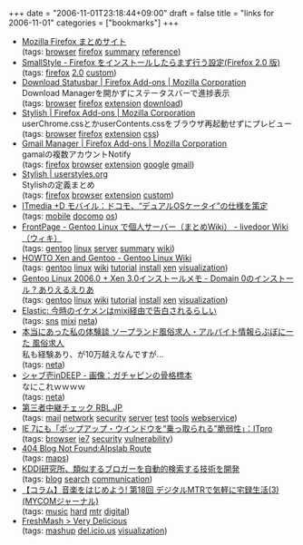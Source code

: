 +++
date = "2006-11-01T23:18:44+09:00"
draft = false
title = "links for 2006-11-01"
categories = ["bookmarks"]
+++

<ul class="delicious">
	<li>
		<div class="delicious-link"><a href="http://firefox.geckodev.org/index.php">Mozilla Firefox まとめサイト</a></div>
		<div class="delicious-tags">(tags: <a href="http://del.icio.us/nobu666/browser">browser</a> <a href="http://del.icio.us/nobu666/firefox">firefox</a> <a href="http://del.icio.us/nobu666/summary">summary</a> <a href="http://del.icio.us/nobu666/reference">reference</a>)</div>
	</li>
	<li>
		<div class="delicious-link"><a href="http://www.smallstyle.com/20061025.html">SmallStyle - Firefox をインストールしたらまず行う設定(Firefox 2.0 版)</a></div>
		<div class="delicious-tags">(tags: <a href="http://del.icio.us/nobu666/firefox">firefox</a> <a href="http://del.icio.us/nobu666/2.0">2.0</a> <a href="http://del.icio.us/nobu666/custom">custom</a>)</div>
	</li>
	<li>
		<div class="delicious-link"><a href="https://addons.mozilla.org/firefox/26/">Download Statusbar | Firefox Add-ons | Mozilla Corporation</a></div>
		<div class="delicious-extended">Download Managerを開かずにステータスバーで進捗表示</div>
		<div class="delicious-tags">(tags: <a href="http://del.icio.us/nobu666/browser">browser</a> <a href="http://del.icio.us/nobu666/firefox">firefox</a> <a href="http://del.icio.us/nobu666/extension">extension</a> <a href="http://del.icio.us/nobu666/download">download</a>)</div>
	</li>
	<li>
		<div class="delicious-link"><a href="https://addons.mozilla.org/firefox/2108/">Stylish | Firefox Add-ons | Mozilla Corporation</a></div>
		<div class="delicious-extended">userChrome.cssとかuserContents.cssをブラウザ再起動せずにプレビュー</div>
		<div class="delicious-tags">(tags: <a href="http://del.icio.us/nobu666/browser">browser</a> <a href="http://del.icio.us/nobu666/firefox">firefox</a> <a href="http://del.icio.us/nobu666/extension">extension</a> <a href="http://del.icio.us/nobu666/css">css</a>)</div>
	</li>
	<li>
		<div class="delicious-link"><a href="https://addons.mozilla.org/firefox/1320/">Gmail Manager | Firefox Add-ons | Mozilla Corporation</a></div>
		<div class="delicious-extended">gamalの複数アカウントNotify</div>
		<div class="delicious-tags">(tags: <a href="http://del.icio.us/nobu666/firefox">firefox</a> <a href="http://del.icio.us/nobu666/browser">browser</a> <a href="http://del.icio.us/nobu666/extension">extension</a> <a href="http://del.icio.us/nobu666/google">google</a> <a href="http://del.icio.us/nobu666/gmail">gmail</a>)</div>
	</li>
	<li>
		<div class="delicious-link"><a href="http://userstyles.org/stylish/">Stylish | userstyles.org</a></div>
		<div class="delicious-extended">Stylishの定義まとめ</div>
		<div class="delicious-tags">(tags: <a href="http://del.icio.us/nobu666/firefox">firefox</a> <a href="http://del.icio.us/nobu666/browser">browser</a> <a href="http://del.icio.us/nobu666/extension">extension</a> <a href="http://del.icio.us/nobu666/custom">custom</a>)</div>
	</li>
	<li>
		<div class="delicious-link"><a href="http://plusd.itmedia.co.jp/mobile/articles/0610/31/news091.html">ITmedia +D モバイル：ドコモ、“デュアルOSケータイ”の仕様を策定</a></div>
		<div class="delicious-tags">(tags: <a href="http://del.icio.us/nobu666/mobile">mobile</a> <a href="http://del.icio.us/nobu666/docomo">docomo</a> <a href="http://del.icio.us/nobu666/os">os</a>)</div>
	</li>
	<li>
		<div class="delicious-link"><a href="http://wiki.livedoor.jp/sourcewalker/d/FrontPage">FrontPage - Gentoo Linux で個人サーバー（まとめWiki） - livedoor Wiki（ウィキ）</a></div>
		<div class="delicious-tags">(tags: <a href="http://del.icio.us/nobu666/gentoo">gentoo</a> <a href="http://del.icio.us/nobu666/linux">linux</a> <a href="http://del.icio.us/nobu666/server">server</a> <a href="http://del.icio.us/nobu666/summary">summary</a> <a href="http://del.icio.us/nobu666/wiki">wiki</a>)</div>
	</li>
	<li>
		<div class="delicious-link"><a href="http://gentoo-wiki.com/HOWTO_Xen_and_Gentoo">HOWTO Xen and Gentoo - Gentoo Linux Wiki</a></div>
		<div class="delicious-tags">(tags: <a href="http://del.icio.us/nobu666/gentoo">gentoo</a> <a href="http://del.icio.us/nobu666/linux">linux</a> <a href="http://del.icio.us/nobu666/wiki">wiki</a> <a href="http://del.icio.us/nobu666/tutorial">tutorial</a> <a href="http://del.icio.us/nobu666/install">install</a> <a href="http://del.icio.us/nobu666/xen">xen</a> <a href="http://del.icio.us/nobu666/visualization">visualization</a>)</div>
	</li>
	<li>
		<div class="delicious-link"><a href="http://dev.ariel-networks.com/Members/matsuyama/coreblogentry.2006-08-21.5174391052">Gentoo Linux 2006.0 + Xen 3.0インストールメモ - Domain 0のインストール ? ありえるえりあ</a></div>
		<div class="delicious-tags">(tags: <a href="http://del.icio.us/nobu666/gentoo">gentoo</a> <a href="http://del.icio.us/nobu666/linux">linux</a> <a href="http://del.icio.us/nobu666/wiki">wiki</a> <a href="http://del.icio.us/nobu666/tutorial">tutorial</a> <a href="http://del.icio.us/nobu666/install">install</a> <a href="http://del.icio.us/nobu666/xen">xen</a> <a href="http://del.icio.us/nobu666/visualization">visualization</a>)</div>
	</li>
	<li>
		<div class="delicious-link"><a href="http://taf5686.269g.net/article/3105386.html">Elastic: 今時のイケメンはmixi経由で告白されるらしい</a></div>
		<div class="delicious-tags">(tags: <a href="http://del.icio.us/nobu666/sns">sns</a> <a href="http://del.icio.us/nobu666/mixi">mixi</a> <a href="http://del.icio.us/nobu666/neta">neta</a>)</div>
	</li>
	<li>
		<div class="delicious-link"><a href="http://www.lovebonita.jp/real/?no=051006">本当にあった私の体験談 ソープランド風俗求人・アルバイト情報らぶぼにーた 風俗求人</a></div>
		<div class="delicious-extended">私も経験あり、が10万越えなんですが…</div>
		<div class="delicious-tags">(tags: <a href="http://del.icio.us/nobu666/neta">neta</a>)</div>
	</li>
	<li>
		<div class="delicious-link"><a href="http://d.hatena.ne.jp/syabuichi/20061025/p3">シャブ壱inDEEP - 画像：ガチャピンの骨格標本</a></div>
		<div class="delicious-extended">なにこれｗｗｗｗ</div>
		<div class="delicious-tags">(tags: <a href="http://del.icio.us/nobu666/neta">neta</a>)</div>
	</li>
	<li>
		<div class="delicious-link"><a href="http://www.rbl.jp/svcheck.php">第三者中継チェック RBL.JP</a></div>
		<div class="delicious-tags">(tags: <a href="http://del.icio.us/nobu666/mail">mail</a> <a href="http://del.icio.us/nobu666/network">network</a> <a href="http://del.icio.us/nobu666/security">security</a> <a href="http://del.icio.us/nobu666/server">server</a> <a href="http://del.icio.us/nobu666/test">test</a> <a href="http://del.icio.us/nobu666/tools">tools</a> <a href="http://del.icio.us/nobu666/webservice">webservice</a>)</div>
	</li>
	<li>
		<div class="delicious-link"><a href="http://itpro.nikkeibp.co.jp/article/NEWS/20061031/252307/">IE 7にも「ポップアップ・ウインドウを“乗っ取られる”脆弱性」：ITpro</a></div>
		<div class="delicious-tags">(tags: <a href="http://del.icio.us/nobu666/browser">browser</a> <a href="http://del.icio.us/nobu666/ie7">ie7</a> <a href="http://del.icio.us/nobu666/security">security</a> <a href="http://del.icio.us/nobu666/vulnerability">vulnerability</a>)</div>
	</li>
	<li>
		<div class="delicious-link"><a href="http://blog.livedoor.jp/dankogai/archives/50675378.html">404 Blog Not Found:Alpslab Route</a></div>
		<div class="delicious-tags">(tags: <a href="http://del.icio.us/nobu666/maps">maps</a>)</div>
	</li>
	<li>
		<div class="delicious-link"><a href="http://bb.watch.impress.co.jp/cda/news/15946.html">KDDI研究所、類似するブロガーを自動的検索する技術を開発</a></div>
		<div class="delicious-tags">(tags: <a href="http://del.icio.us/nobu666/blog">blog</a> <a href="http://del.icio.us/nobu666/search">search</a> <a href="http://del.icio.us/nobu666/communication">communication</a>)</div>
	</li>
	<li>
		<div class="delicious-link"><a href="http://journal.mycom.co.jp/column/music/018/">【コラム】音楽をはじめよう! 第18回 デジタルMTRで気軽に宅録生活(3) (MYCOMジャーナル)</a></div>
		<div class="delicious-tags">(tags: <a href="http://del.icio.us/nobu666/music">music</a> <a href="http://del.icio.us/nobu666/hard">hard</a> <a href="http://del.icio.us/nobu666/mtr">mtr</a> <a href="http://del.icio.us/nobu666/digital">digital</a>)</div>
	</li>
	<li>
		<div class="delicious-link"><a href="http://verydelicious.freshmash.com/">FreshMash > Very Delicious</a></div>
		<div class="delicious-tags">(tags: <a href="http://del.icio.us/nobu666/mashup">mashup</a> <a href="http://del.icio.us/nobu666/del.icio.us">del.icio.us</a> <a href="http://del.icio.us/nobu666/visualization">visualization</a>)</div>
	</li>
</ul>
